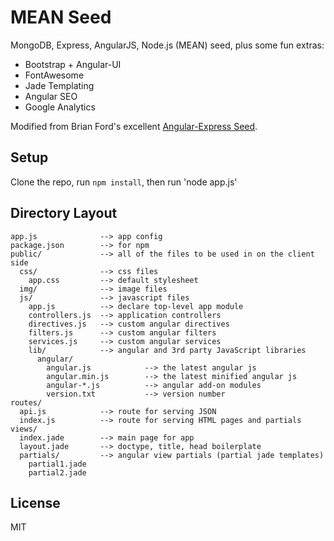 # MEAN Seed

MongoDB, Express, AngularJS, Node.js (MEAN) seed, plus some fun extras:
* Bootstrap + Angular-UI
* FontAwesome
* Jade Templating
* Angular SEO
* Google Analytics

Modified from Brian Ford's excellent [Angular-Express Seed](https://github.com/btford/angular-express-seed).

## Setup

Clone the repo, run `npm install`, then run 'node app.js'

## Directory Layout
    
    app.js              --> app config
    package.json        --> for npm
    public/             --> all of the files to be used in on the client side
      css/              --> css files
        app.css         --> default stylesheet
      img/              --> image files
      js/               --> javascript files
        app.js          --> declare top-level app module
        controllers.js  --> application controllers
        directives.js   --> custom angular directives
        filters.js      --> custom angular filters
        services.js     --> custom angular services
        lib/            --> angular and 3rd party JavaScript libraries
          angular/
            angular.js            --> the latest angular js
            angular.min.js        --> the latest minified angular js
            angular-*.js          --> angular add-on modules
            version.txt           --> version number
    routes/
      api.js            --> route for serving JSON
      index.js          --> route for serving HTML pages and partials
    views/
      index.jade        --> main page for app
      layout.jade       --> doctype, title, head boilerplate
      partials/         --> angular view partials (partial jade templates)
        partial1.jade
        partial2.jade

## License
MIT

